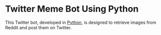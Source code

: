 # Twitter Meme Bot Using Python
This Twitter bot, developed in [Python](https://www.python.org), is designed to retrieve images from Reddit and post them on Twitter.
